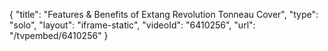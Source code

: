{
    "title": "Features & Benefits of Extang Revolution Tonneau Cover",
    "type": "solo",
    "layout": "iframe-static",
    "videoId": "6410256",
    "url": "\/tvpembed\/6410256"
}